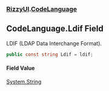 ### [RizzyUI](RizzyUI 'RizzyUI').[CodeLanguage](RizzyUI.CodeLanguage 'RizzyUI.CodeLanguage')

## CodeLanguage.Ldif Field

LDIF (LDAP Data Interchange Format).

```csharp
public const string Ldif = ldif;
```

#### Field Value
[System.String](https://docs.microsoft.com/en-us/dotnet/api/System.String 'System.String')